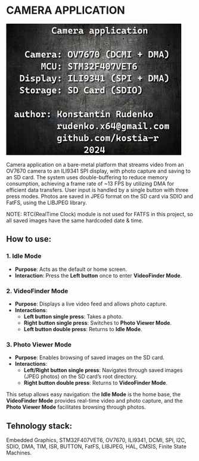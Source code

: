 # CAMERA APPLICATION

![](LOGO.jpg)

Camera application on a bare-metal platform that streams video from an OV7670 camera to an ILI9341 SPI display, with photo capture and saving to an SD card. The system uses double-buffering to reduce memory consumption, achieving a frame rate of ~13 FPS by utilizing DMA for efficient data transfers. User input is handled by a single button with three press modes. Photos are saved in JPEG format on the SD card via SDIO and FatFS, using the LIBJPEG library.

NOTE: RTC(RealTime Clock) module is not used for FATFS in this project, so all saved images have the same hardcoded date & time.

## How to use:
### 1. Idle Mode
- **Purpose**: Acts as the default or home screen.
- **Interaction**: Press the **Left button** once to enter **VideoFinder Mode**.

### 2. VideoFinder Mode
- **Purpose**: Displays a live video feed and allows photo capture.
- **Interactions**:
  - **Left button single press**: Takes a photo.
  - **Right button single press**: Switches to **Photo Viewer Mode**.
  - **Left button double press**: Returns to **Idle Mode**.

### 3. Photo Viewer Mode
- **Purpose**: Enables browsing of saved images on the SD card.
- **Interactions**:
  - **Left/Right button single press**: Navigates through saved images (JPEG photos) on the SD card’s root directory.
  - **Right button double press**: Returns to **VideoFinder Mode**. 

This setup allows easy navigation: the **Idle Mode** is the home base, the **VideoFinder Mode** provides real-time video and photo capture, and the **Photo Viewer Mode** facilitates browsing through photos.

## Tehnology stack:
Embedded Graphics, STM32F407VET6, OV7670, ILI9341, DCMI, SPI, I2C, SDIO, DMA, TIM, ISR, BUTTON, FatFS, LIBJPEG, HAL, CMSIS, Finite State Machines.

